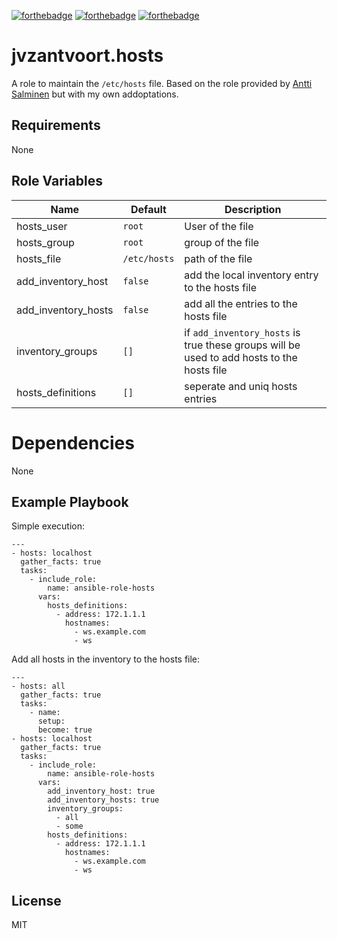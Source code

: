 [![forthebadge](https://forthebadge.com/images/badges/made-with-crayons.svg)](https://forthebadge.com)
[![forthebadge](https://forthebadge.com/images/badges/designed-in-etch-a-sketch.svg)](https://forthebadge.com)
[![forthebadge](https://forthebadge.com/images/badges/you-didnt-ask-for-this.svg)](https://forthebadge.com)

# jvzantvoort.hosts

A role to maintain the ```/etc/hosts``` file. Based on the role provided by [Antti Salminen](https://github.com/ajsalminen/ansible-role-hosts) but with my own addoptations.

## Requirements

None

## Role Variables

| Name                 | Default            | Description |
| -------------------- | ------------------ | ----------- |
| hosts_user           |  ```root```        | User of the file |
| hosts_group          |  ```root```        | group of the file |
| hosts_file           |  ```/etc/hosts```  | path of the file |
| add_inventory_host   |  ```false```       | add the local inventory entry to the hosts file |
| add_inventory_hosts  |  ```false```       | add all the entries to the hosts file |
| inventory_groups     |  ```[]```          | if ```add_inventory_hosts``` is true these groups will be used to add hosts to the hosts file |
| hosts_definitions    |  ```[]```          | seperate and uniq hosts entries |

# Dependencies

None

## Example Playbook

Simple execution:

    ---
    - hosts: localhost
      gather_facts: true
      tasks:
        - include_role:
            name: ansible-role-hosts
          vars:
            hosts_definitions:
              - address: 172.1.1.1
                hostnames:
                  - ws.example.com
                  - ws

Add all hosts in the inventory to the hosts file:

    ---
    - hosts: all
      gather_facts: true
      tasks:
        - name:
          setup:
          become: true
    - hosts: localhost
      gather_facts: true
      tasks:
        - include_role:
            name: ansible-role-hosts
          vars:
            add_inventory_host: true
            add_inventory_hosts: true
            inventory_groups:
              - all
              - some
            hosts_definitions:
              - address: 172.1.1.1
                hostnames:
                  - ws.example.com
                  - ws

## License

MIT

